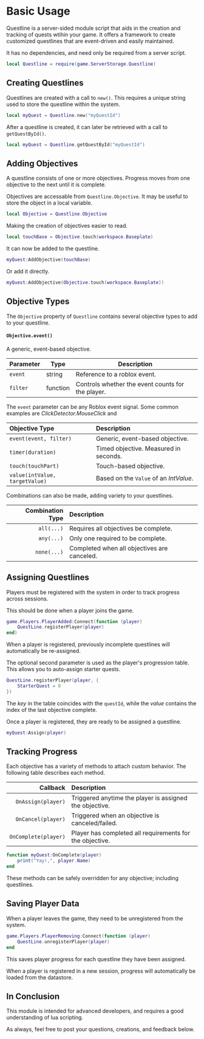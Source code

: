 # Basic Usage

Questline is a server-sided module script that aids in the creation and tracking of quests wtihin your game.  It offers a framework to create customized questlines that are event-driven and easily maintained.

It has no dependencies, and need only be required from a server script.

``` lua
local Questline = require(game.ServerStorage.Questline)
```

## Creating Questlines

Questlines are created with a call to `new()`.  This requires a unique string used to store the questline within the system.

``` lua
local myQuest = Questline.new("myQuestId")
```

After a questline is created, it can later be retrieved with a call to `getQuestById()`.

``` lua
local myQuest = Questline.getQuestById("myQuestId")
```

## Adding Objectives

A questline consists of one or more objectives.  Progress moves from one objective to the next until it is complete.

Objectives are accessable from `Questline.Objective`.  It may be useful to store the object in a local variable.

``` lua
local Objective = Questline.Objective
```

Making the creation of objectives easier to read.

``` lua
local touchBase = Objective.touch(workspace.Baseplate)
```

It can now be added to the questline.

``` lua
myQuest:AddObjective(touchBase)
```
Or add it directly.
``` lua
myQuest:AddObjective(Objective.touch(workspace.Baseplate))
```

## Objective Types

The `Objective` property of `Questline` contains several objective types to add to your questline.

#### `Objective.event()`

A generic, event-based objective.

| Parameter | Type | Description
|-|-|-
|`event`| string | Reference to a roblox event.
|`filter`| function | Controls whether the event counts for the player.

The `event` parameter can be any Roblox event signal.  Some common examples are _ClickDetector.MouseClick_ and 

| Objective Type | Description
|:-|:-
| `event(event, filter)` | Generic, event-based objective.
| `timer(duration)` | Timed objective.  Measured in seconds.
| `touch(touchPart)` | Touch-based objective.
| `value(intValue, targetValue)` | Based on the `Value` of an *IntValue*.

Combinations can also be made, adding variety to your questlines.

| Combination Type | Description
|-:|:-
| `all(...)` | Requires all objectives be complete.
| `any(...)` | Only one required to be complete.
| `none(...)` | Completed when all objectives are canceled.

## Assigning Questlines

Players must be registered with the system in order to track progress across sessions.

This should be done when a player joins the game.

``` lua
game.Players.PlayerAdded:Connect(function (player)
	QuestLine.registerPlayer(player)
end)
```

When a player is registered, previously incomplete questlines  will automatically be re-assigned.

The optional second parameter is used as the player's progression table.  This allows you to auto-assign starter quests.

``` lua
QuestLine.registerPlayer(player, {
	StarterQuest = 0
})
```

The _key_ in the table coincides with the `questId`, while the _value_ contains the index of the last objective complete.

Once a player is registered, they are ready to be assigned a questline.

``` lua
myQuest:Assign(player)
```

## Tracking Progress

Each objective has a variety of methods to attach custom behavior.  The following table describes each method.

| Callback | Description
|-:|:-
| `OnAssign(player)` | Triggered anytime the player is assigned the objective.
| `OnCancel(player)` | Triggered when an objective is canceled/failed.
| `OnComplete(player)` | Player has completed all requirements for the objective.

``` lua
function myQuest:OnComplete(player)
	print("Yay!,", player.Name)
end
```

These methods can be safely overridden for any objective; including questlines.


## Saving Player Data

When a player leaves the game, they need to be unregistered from the system.

``` lua
game.Players.PlayerRemoving:Connect(function (player)
	QuestLine.unregisterPlayer(player)
end
```

This saves player progress for each questline they have been assigned.

When a player is registered in a new session, progress will automatically be loaded from the datastore.

## In Conclusion

This module is intended for advanced developers, and requires a good understanding of lua scripting.

As always, feel free to post your questions, creations, and feedback below.
